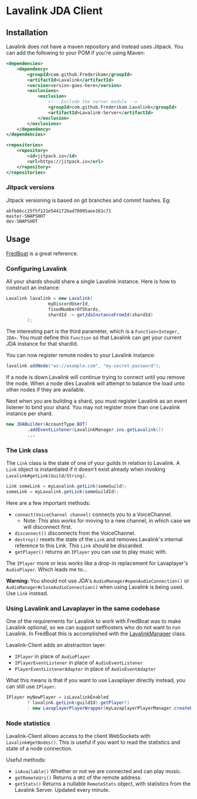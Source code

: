 # Lavalink JDA Client
## Installation
Lavalink does not have a maven repository and instead uses Jitpack.
You can add the following to your POM if you're using Maven:
```xml
<dependencies>
    <dependency>
        <groupId>com.github.Frederikam</groupId>
        <artifactId>Lavalink</artifactId>
        <version>version-goes-here</version>
        <exclusions>
            <exclusion>
                <!-- Exclude the server module -->
                <groupId>com.github.Frederikam.Lavalink</groupId>
                <artifactId>Lavalink-Server</artifactId>
            </exclusion>
        </exclusions>
    </dependency>
</dependencies>
```

```xml
<repositories>
    <repository>
        <id>jitpack.io</id>
        <url>https://jitpack.io</url>
    </repository>
</repositories>
```

### Jitpack versions
Jitpack versioning is based on git branches and commit hashes. Eg:

```
abfb66cc25f5f121e5441726ad70095aee161c71
master-SNAPSHOT
dev-SNAPSHOT
```

## Usage
[FredBoat](https://github.com/Frederikam/FredBoat) is a great reference.

### Configuring Lavalink
All your shards should share a single Lavalink instance. Here is how to construct an instance:

```java
Lavalink lavalink = new Lavalink(
                myDiscordUserId,
                fixedNumberOfShards,
                shardId -> getJdaInstanceFromId(shardId)
        );
```

The interesting part is the third parameter, which is a `Function<Integer, JDA>`.
You must define this `Function` so that Lavalink can get your current JDA instance for that shardId.

You can now register remote nodes to your Lavalink instance:
```java
lavalink.addNode("ws://example.com", "my-secret-password");
```

If a node is down Lavalink will continue trying to connect until you remove the node.
When a node dies Lavalink will attempt to balance the load unto other nodes if they are available.

Next when you are building a shard, you must register Lavalink as an event listener to bind your shard.
You may not register more than one Lavalink instance per shard.

```java
new JDABuilder(AccountType.BOT)
        .addEventListener(LavalinkManager.ins.getLavalink())
        ...
```

### The Link class
The `Link` class is the state of one of your guilds in relation to Lavalink.
A `Link` object is instantiated if it doesn't exist already when invoking `Lavalink#getLink(Guild/String)`.

```java
Link someLink = myLavalink.getLink(someGuild);
someLink = myLavalink.getLink(someGuildId);
```

Here are a few important methods:
* `connect(VoiceChannel channel)` connects you to a VoiceChannel.
  * Note: This also works for moving to a new channel, in which case we will disconnect first.
* `disconnect()` disconnects from the VoiceChannel.
* `destroy()` resets the state of the `Link` and removes Lavalink's internal reference to this Link. This `Link` should be discarded.
* `getPlayer()` returns an `IPlayer` you can use to play music with.

The `IPlayer` more or less works like a drop-in replacement for Lavaplayer's `AudioPlayer`. Which leads me to...

**Warning:** You should not use JDA's `AudioManager#openAudioConnection()` or `AudioManager#closeAudioConnection()` when using Lavalink is being used. Use `Link` instead.

### Using Lavalink and Lavaplayer in the same codebase
One of the requirements for Lavalink to work with FredBoat was to make Lavalink optional, so we can support selfhosters who do not want to run Lavalink.
In FredBoat this is accomplished with the [LavalinkManager](https://github.com/Frederikam/FredBoat/blob/master/FredBoat/src/main/java/fredboat/audio/player/LavalinkManager.java) class.

Lavalink-Client adds an abstraction layer:
* `IPlayer` in place of `AudioPlayer`
* `IPlayerEventListener` in place of `AudioEventListener`
* `PlayerEventListenerAdapter` in place of `AudioEventAdapter`

What this means is that if you want to use Lavaplayer directly instead, you can still use `IPlayer`.
```java
IPlayer myNewPlayer = isLavalinkEnabled
        ? lavalink.getLink(guildId).getPlayer()
        : new LavaplayerPlayerWrapper(myLavaplayerPlayerManager.createPlayer());
```

### Node statistics
Lavalink-Client allows access to the client WebSockets with `Lavalink#getNodes()`.
This is useful if you want to read the statistics and state of a node connection.

Useful methods:
* `isAvailable()` Whether or not we are connected and can play music.
* `getRemoteUri()` Returns a `URI` of the remote address.
* `getStats()` Returns a nullable `RemoteStats` object, with statistics from the Lavalink Server. Updated every minute.
